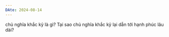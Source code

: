 ```yaml
---
DAte: 2024-08-14
---
```


chủ nghĩa khắc kỷ là gì? 
Tại sao chủ nghĩa khắc kỷ lại dẫn tới hạnh phúc lâu dài?
